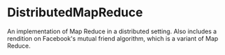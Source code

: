 # DistributedMapReduce
An implementation of Map Reduce in a distributed setting. Also includes a rendition on Facebook's mutual friend algorithm, which is a variant of Map Reduce.
